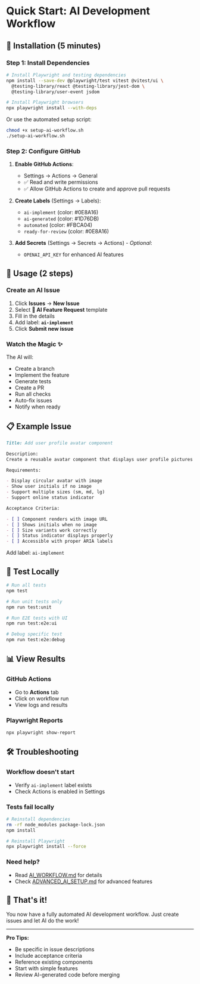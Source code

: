 # Quick Start: AI Development Workflow

## 🚀 Installation (5 minutes)

### Step 1: Install Dependencies

```bash
# Install Playwright and testing dependencies
npm install --save-dev @playwright/test vitest @vitest/ui \
  @testing-library/react @testing-library/jest-dom \
  @testing-library/user-event jsdom

# Install Playwright browsers
npx playwright install --with-deps
```

Or use the automated setup script:

```bash
chmod +x setup-ai-workflow.sh
./setup-ai-workflow.sh
```

### Step 2: Configure GitHub

1. **Enable GitHub Actions**:

   - Settings → Actions → General
   - ✅ Read and write permissions
   - ✅ Allow GitHub Actions to create and approve pull requests

2. **Create Labels** (Settings → Labels):

   - `ai-implement` (color: #0E8A16)
   - `ai-generated` (color: #1D76DB)
   - `automated` (color: #FBCA04)
   - `ready-for-review` (color: #0E8A16)

3. **Add Secrets** (Settings → Secrets → Actions) - _Optional_:
   - `OPENAI_API_KEY` for enhanced AI features

## 🎯 Usage (2 steps)

### Create an AI Issue

1. Click **Issues** → **New Issue**
2. Select **🤖 AI Feature Request** template
3. Fill in the details
4. Add label: **`ai-implement`**
5. Click **Submit new issue**

### Watch the Magic ✨

The AI will:

- Create a branch
- Implement the feature
- Generate tests
- Create a PR
- Run all checks
- Auto-fix issues
- Notify when ready

## 📋 Example Issue

```markdown
Title: Add user profile avatar component

Description:
Create a reusable avatar component that displays user profile pictures with a fallback to initials.

Requirements:

- Display circular avatar with image
- Show user initials if no image
- Support multiple sizes (sm, md, lg)
- Support online status indicator

Acceptance Criteria:

- [ ] Component renders with image URL
- [ ] Shows initials when no image
- [ ] Size variants work correctly
- [ ] Status indicator displays properly
- [ ] Accessible with proper ARIA labels
```

Add label: `ai-implement`

## 🧪 Test Locally

```bash
# Run all tests
npm test

# Run unit tests only
npm run test:unit

# Run E2E tests with UI
npm run test:e2e:ui

# Debug specific test
npm run test:e2e:debug
```

## 📊 View Results

### GitHub Actions

- Go to **Actions** tab
- Click on workflow run
- View logs and results

### Playwright Reports

```bash
npx playwright show-report
```

## 🛠️ Troubleshooting

### Workflow doesn't start

- Verify `ai-implement` label exists
- Check Actions is enabled in Settings

### Tests fail locally

```bash
# Reinstall dependencies
rm -rf node_modules package-lock.json
npm install

# Reinstall Playwright
npx playwright install --force
```

### Need help?

- Read [AI_WORKFLOW.md](./AI_WORKFLOW.md) for details
- Check [ADVANCED_AI_SETUP.md](./ADVANCED_AI_SETUP.md) for advanced features

## 🎉 That's it!

You now have a fully automated AI development workflow. Just create issues and let AI do the work!

---

**Pro Tips:**

- Be specific in issue descriptions
- Include acceptance criteria
- Reference existing components
- Start with simple features
- Review AI-generated code before merging
